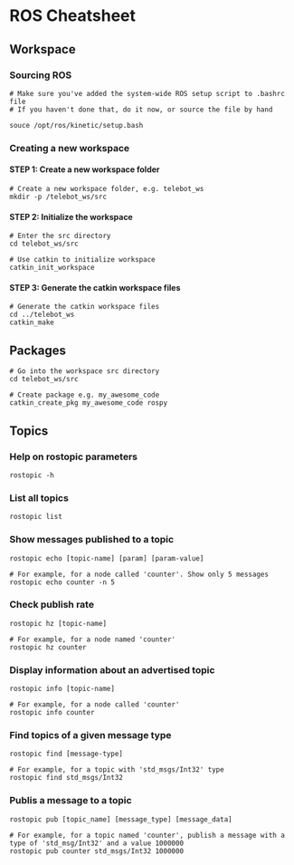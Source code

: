 # ROS Cheatsheet

## Workspace

### Sourcing ROS
```
# Make sure you've added the system-wide ROS setup script to .bashrc file
# If you haven't done that, do it now, or source the file by hand

souce /opt/ros/kinetic/setup.bash
```

### Creating a new workspace

#### STEP 1: Create a new workspace folder
```
# Create a new workspace folder, e.g. telebot_ws
mkdir -p /telebot_ws/src
```
#### STEP 2: Initialize the workspace
```
# Enter the src directory
cd telebot_ws/src

# Use catkin to initialize workspace
catkin_init_workspace
```

#### STEP 3: Generate the catkin workspace files
```
# Generate the catkin workspace files
cd ../telebot_ws
catkin_make
```

## Packages

```
# Go into the workspace src directory
cd telebot_ws/src
```

```
# Create package e.g. my_awesome_code
catkin_create_pkg my_awesome_code rospy
```

## Topics

### Help on rostopic parameters
```
rostopic -h
```

### List all topics
```
rostopic list
```
### Show messages published to a topic
```
rostopic echo [topic-name] [param] [param-value]

# For example, for a node called 'counter'. Show only 5 messages
rostopic echo counter -n 5
```

### Check publish rate
```
rostopic hz [topic-name]

# For example, for a node named 'counter'
rostopic hz counter
```

### Display information about an advertised topic
```
rostopic info [topic-name]

# For example, for a node called 'counter'
rostopic info counter
```

### Find topics of a given message type
```
rostopic find [message-type]

# For example, for a topic with 'std_msgs/Int32' type
rostopic find std_msgs/Int32
```

### Publis a message to a topic
```
rostopic pub [topic_name] [message_type] [message_data]

# For example, for a topic named 'counter', publish a message with a type of 'std_msg/Int32' and a value 1000000
rostopic pub counter std_msgs/Int32 1000000
```
